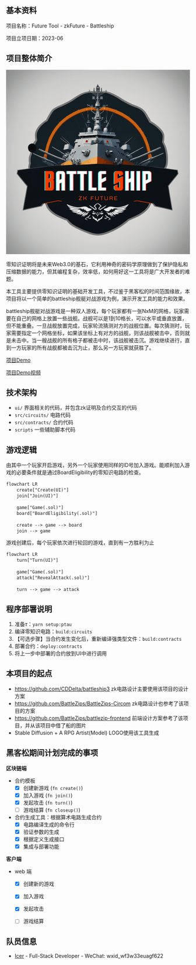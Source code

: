 ## 基本资料

项目名称：Future Tool - zkFuture - Battleship

项目立项日期：2023-06

## 项目整体简介

![](docs/logo.png)

零知识证明将是未来Web3.0的基石，它利用神奇的密码学原理做到了保护隐私和压缩数据的能力，但其编程复杂，效率低，如何用好这一工具将是广大开发者的难题。

本工具主要提供零知识证明的基础开发工具，不过鉴于黑客松的时间范围缘故，本项目将以一个简单的battleship舰艇对战游戏为例，演示开发工具的能力和效果。

battleship舰艇对战游戏是一种双人游戏，每个玩家都有一张NxM的网格，玩家需要在自己的网格上放置一些战舰。战舰可以是1到10格长，可以水平或垂直放置，但不能重叠。一旦战舰放置完成，玩家轮流猜测对方的战舰位置。每次猜测时，玩家需要指定一个网格坐标，如果该坐标上有对方的战舰，则该战舰被击中，否则就是未击中。当一艘战舰的所有格子都被击中时，该战舰被击沉。游戏继续进行，直到一方玩家的所有战舰都被击沉为止，那么另一方玩家就获胜了。

[项目Demo](docs/demo.md)

[项目Demo视频](https://www.editool.cn/zkFuture.mp4)


## 技术架构

- `ui/` 界面相关的代码，并包含zk证明及合约交互的代码
- `src/circuits/` 电路代码
- `src/contracts/` 合约代码
- `scripts` 一些辅助脚本代码

## 游戏逻辑

由其中一个玩家开启游戏，另外一个玩家使用同样的ID号加入游戏。能顺利加入游戏的必要条件就是通过BoardEligibility的零知识电路的检查。

```mermaid
flowchart LR
    create["Create(UI)"]
    join["Join(UI)"]

    game["Game(.sol)"]
    board["BoardEligibility(.sol)"]

    create --> game --> board
    join --> game
```

游戏创建后，每个玩家依次进行轮回的游戏，直到有一方胜利为止

```mermaid
flowchart LR
    turn["Turn(UI)"]

    game["Game(.sol)"]
    attack["RevealAttack(.sol)"]

    turn --> game --> attack
```

## 程序部署说明

1. 准备$\tau$：`yarn setup:ptau`
2. 编译零知识电路：`build:circuits`
3. 【可选步骤】当合约发生变化后，重新编译强类型文件：`build:contracts`
4. 部署合约：`deploy:contracts`
5. 将上一步中部署的合约放到UI中进行调用

## 本项目的起点

- https://github.com/CDDelta/battleship3 zk电路设计主要使用该项目的设计方案
- https://github.com/BattleZips/BattleZips-Circom zk电路设计也参考了该项目的方案
- https://github.com/BattleZips/battlezip-frontend 前端设计方案参考了该项目，并从该项目中借了船的图片
- Stable Diffusion + A RPG Artist(Model) LOGO使用该工具生成

## 黑客松期间计划完成的事项

**区块链端**

- 合约模板
  - [x] 创建新游戏 (`fn create()`)
  - [x] 加入游戏 (`fn join()`)
  - [x] 发起攻击 (`fn turn()`)
  - [ ] 游戏结算 (`fn closeup()`)

- 合约生成工具：根据算术电路生成合约
  - [x] 电路编译生成的命令行
  - [x] 验证参数的生成
  - [x] 根据定义生成接口
  - [x] 集成与部署功能

**客户端**

- web 端
  - [x] 创建新的游戏
  - [x] 加入游戏
  - [x] 发起攻击
  - [ ] 游戏结算



## 队员信息

- [Icer](https://github.com/wizicer) - Full-Stack Developer - WeChat: wxid_wf3w33euagf622